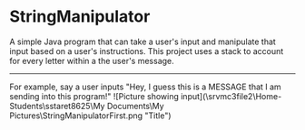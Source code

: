 # StringManipulator
A simple Java program that can take a user's input and manipulate that input based on a user's instructions. This project uses a stack to account for every letter within a the user's message.
________________________________________________________________________________________________________________________________
For example, say a user inputs "Hey, I guess this is a MESSAGE that I am sending into this program!"
![Picture showing input](\\srvmc3file2\Home-Students\sstaret8625\My Documents\My Pictures\StringManipulatorFirst.png "Title")
